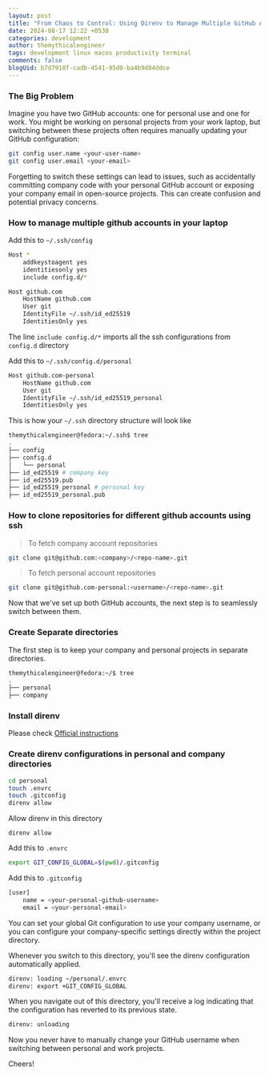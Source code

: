```yaml
---
layout: post
title: "From Chaos to Control: Using Direnv to Manage Multiple GitHub Accounts"
date: 2024-08-17 12:22 +0530
categories: development
author: themythicalengineer
tags: development linux macos productivity terminal
comments: false
blogUid: b7d7918f-cadb-4541-95d0-ba4b9d84ddce
---
```


### The Big Problem
Imagine you have two GitHub accounts: one for personal use and one for work. You might be working on personal projects from your work laptop, but switching between these projects often requires manually updating your GitHub configuration:

```bash
git config user.name <your-user-name>
git config user.email <your-email>
```

Forgetting to switch these settings can lead to issues, such as accidentally committing company code with your personal GitHub account or exposing your company email in open-source projects. This can create confusion and potential privacy concerns.

### How to manage multiple github accounts in your laptop

Add this to `~/.ssh/config`

```bash
Host *
    addkeystoagent yes
    identitiesonly yes
    include config.d/*

Host github.com
	HostName github.com
	User git
	IdentityFile ~/.ssh/id_ed25519
	IdentitiesOnly yes
```

The line `include config.d/*` imports all the ssh configurations from `config.d` directory  

Add this to `~/.ssh/config.d/personal`

```bash
Host github.com-personal
	HostName github.com
	User git
	IdentityFile ~/.ssh/id_ed25519_personal
	IdentitiesOnly yes
```

This is how your `~/.ssh` directory structure will look like

```bash
themythicalengineer@fedora:~/.ssh$ tree
.
├── config
├── config.d
│   └── personal
├── id_ed25519 # company key
├── id_ed25519.pub
├── id_ed25519_personal # personal key
├── id_ed25519_personal.pub
```

### How to clone repositories for different github accounts using ssh

> To fetch company account repositories

```bash
git clone git@github.com:<company>/<repo-name>.git
```

> To fetch personal account repositories

```bash
git clone git@github.com-personal:<username>/<repo-name>.git
```

Now that we've set up both GitHub accounts, the next step is to seamlessly switch between them.

### Create Separate directories

The first step is to keep your company and personal projects in separate directories.

```bash
themythicalengineer@fedora:~/$ tree
.
├── personal
├── company
```

### Install direnv
Please check [Official instructions](https://direnv.net/docs/installation.html)

### Create direnv configurations in personal and company directories

```bash
cd personal
touch .envrc
touch .gitconfig
direnv allow
```

Allow direnv in this directory

```
direnv allow
```

Add this to `.envrc`

```bash
export GIT_CONFIG_GLOBAL=$(pwd)/.gitconfig
```

Add this to `.gitconfig`
```bash
[user]
    name = <your-personal-github-username>
    email = <your-personal-email>
```

You can set your global Git configuration to use your company username, or you can configure your company-specific settings directly within the project directory.

Whenever you switch to this directory, you'll see the direnv configuration automatically applied.

```bash
direnv: loading ~/personal/.envrc
direnv: export +GIT_CONFIG_GLOBAL
```

When you navigate out of this directory, you'll receive a log indicating that the configuration has reverted to its previous state.

```bash
direnv: unloading
```

Now you never have to manually change your GitHub username when switching between personal and work projects.

Cheers!